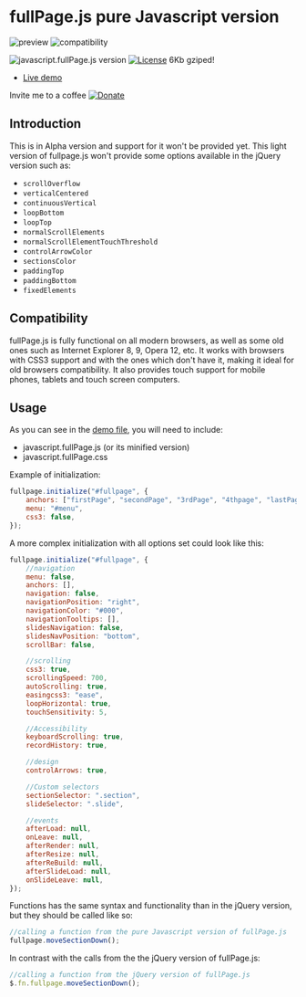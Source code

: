 # fullPage.js pure Javascript version

![preview](https://raw.github.com/alvarotrigo/fullPage.js/master/examples/imgs/intro.png)
![compatibility](https://raw.github.com/alvarotrigo/fullPage.js/master/examples/imgs/compatible.gif)

![javascript.fullPage.js version](http://img.shields.io/badge/fullPage.js-v0.0.5-brightgreen.svg)
[![License](http://img.shields.io/badge/License-MIT-blue.svg)](http://opensource.org/licenses/MIT)
6Kb gziped!

-   [Live demo](http://alvarotrigo.com/fullPage/pure-javascript/)

Invite me to a coffee
[![Donate](https://www.paypalobjects.com/en_US/GB/i/btn/btn_donateCC_LG.gif)](https://www.paypal.com/cgi-bin/webscr?cmd=_donations&business=BEK5JQCQMED4J&lc=GB&item_name=fullPage%2ejs&currency_code=USD&bn=PP%2dDonationsBF%3abtn_donateCC_LG%2egif%3aNonHosted)

## Introduction

This is in Alpha version and support for it won't be provided yet.
This light version of fullpage.js won't provide some options available in the jQuery version such as:

-   `scrollOverflow`
-   `verticalCentered`
-   `continuousVertical`
-   `loopBottom`
-   `loopTop`
-   `normalScrollElements`
-   `normalScrollElementTouchThreshold`
-   `controlArrowColor`
-   `sectionsColor`
-   `paddingTop`
-   `paddingBottom`
-   `fixedElements`

## Compatibility

fullPage.js is fully functional on all modern browsers, as well as some old ones such as Internet Explorer 8, 9, Opera 12, etc.
It works with browsers with CSS3 support and with the ones which don't have it, making it ideal for old browsers compatibility.
It also provides touch support for mobile phones, tablets and touch screen computers.

## Usage

As you can see in the [demo file](<https://github.com/alvarotrigo/fullPage.js/blob/master/pure%20javascript%20(Alpha)/demo.html>), you will need to include:

-   javascript.fullPage.js (or its minified version)
-   javascript.fullPage.css

Example of initialization:

```javascript
fullpage.initialize("#fullpage", {
    anchors: ["firstPage", "secondPage", "3rdPage", "4thpage", "lastPage"],
    menu: "#menu",
    css3: false,
});
```

A more complex initialization with all options set could look like this:

```javascript
fullpage.initialize("#fullpage", {
    //navigation
    menu: false,
    anchors: [],
    navigation: false,
    navigationPosition: "right",
    navigationColor: "#000",
    navigationTooltips: [],
    slidesNavigation: false,
    slidesNavPosition: "bottom",
    scrollBar: false,

    //scrolling
    css3: true,
    scrollingSpeed: 700,
    autoScrolling: true,
    easingcss3: "ease",
    loopHorizontal: true,
    touchSensitivity: 5,

    //Accessibility
    keyboardScrolling: true,
    recordHistory: true,

    //design
    controlArrows: true,

    //Custom selectors
    sectionSelector: ".section",
    slideSelector: ".slide",

    //events
    afterLoad: null,
    onLeave: null,
    afterRender: null,
    afterResize: null,
    afterReBuild: null,
    afterSlideLoad: null,
    onSlideLeave: null,
});
```

Functions has the same syntax and functionality than in the jQuery version, but they should be called like so:

```javascript
//calling a function from the pure Javascript version of fullPage.js
fullpage.moveSectionDown();
```

In contrast with the calls from the the jQuery version of fullPage.js:

```javascript
//calling a function from the jQuery version of fullPage.js
$.fn.fullpage.moveSectionDown();
```

